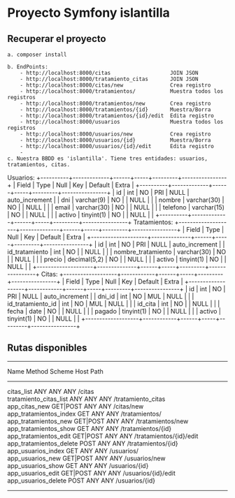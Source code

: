 # Proyecto Symfony islantilla
## Recuperar el proyecto
    a. composer install

    b. EndPoints:
        - http://localhost:8000/citas                   JOIN JSON
        - http://localhost:8000/tratamiento_citas       JOIN JSON
        - http://localhost:8000/citas/new               Crea registro
        - http://localhost:8000/tratamientos/           Muestra todos los registros
        - http://localhost:8000/tratamientos/new        Crea registro
        - http://localhost:8000/tratamientos/{id}       Muestra/Borra
        - http://localhost:8000/tratamientos/{id}/edit  Edita registro
        - http://localhost:8000/usuarios                Muestra todos los registros
        - http://localhost:8000/usuarios/new            Crea registro
        - http://localhost:8000/usuarios/{id}           Muestra/Borra
        - http://localhost:8000/usuarios/{id}/edit      Edita registro
        - 
    c. Nuestra BBDD es 'islantilla'. Tiene tres entidades: usuarios, tratamientos, citas.
    
Usuarios:
+----------+-------------+------+-----+---------+----------------+
| Field    | Type        | Null | Key | Default | Extra          |
+----------+-------------+------+-----+---------+----------------+
| id       | int         | NO   | PRI | NULL    | auto_increment |
| dni      | varchar(9)  | NO   |     | NULL    |                |
| nombre   | varchar(30) | NO   |     | NULL    |                |
| email    | varchar(30) | NO   |     | NULL    |                |
| telefono | varchar(15) | NO   |     | NULL    |                |
| activo   | tinyint(1)  | NO   |     | NULL    |                |
+----------+-------------+------+-----+---------+----------------+
Tratamientos:
+--------------------+--------------+------+-----+---------+----------------+
| Field              | Type         | Null | Key | Default | Extra          |
+--------------------+--------------+------+-----+---------+----------------+
| id                 | int          | NO   | PRI | NULL    | auto_increment |
| id_tratamiento     | int          | NO   |     | NULL    |                |
| nombre_tratamiento | varchar(30)  | NO   |     | NULL    |                |
| precio             | decimal(5,2) | NO   |     | NULL    |                |
| activo             | tinyint(1)   | NO   |     | NULL    |                |
+--------------------+--------------+------+-----+---------+----------------+
Citas:
+-------------------+------------+------+-----+---------+----------------+
| Field             | Type       | Null | Key | Default | Extra          |
+-------------------+------------+------+-----+---------+----------------+
| id                | int        | NO   | PRI | NULL    | auto_increment |
| dni_id            | int        | NO   | MUL | NULL    |                |
| id_tratamiento_id | int        | NO   | MUL | NULL    |                |
| id_cita           | int        | NO   |     | NULL    |                |
| fecha             | date       | NO   |     | NULL    |                |
| pagado            | tinyint(1) | NO   |     | NULL    |                |
| activo            | tinyint(1) | NO   |     | NULL    |                |
+-------------------+------------+------+-----+---------+----------------+
## Rutas disponibles
 ------------------------- ---------- -------- ------ ------------------------- 
  Name                      Method     Scheme   Host   Path                     
 ------------------------- ---------- -------- ------ ------------------------- 
  citas_list                ANY        ANY      ANY    /citas                   
  tratamiento_citas_list    ANY        ANY      ANY    /tratamiento_citas       
  app_citas_new             GET|POST   ANY      ANY    /citas/new               
  app_tratamientos_index    GET        ANY      ANY    /tratamientos/           
  app_tratamientos_new      GET|POST   ANY      ANY    /tratamientos/new        
  app_tratamientos_show     GET        ANY      ANY    /tratamientos/{id}       
  app_tratamientos_edit     GET|POST   ANY      ANY    /tratamientos/{id}/edit  
  app_tratamientos_delete   POST       ANY      ANY    /tratamientos/{id}       
  app_usuarios_index        GET        ANY      ANY    /usuarios/               
  app_usuarios_new          GET|POST   ANY      ANY    /usuarios/new            
  app_usuarios_show         GET        ANY      ANY    /usuarios/{id}           
  app_usuarios_edit         GET|POST   ANY      ANY    /usuarios/{id}/edit      
  app_usuarios_delete       POST       ANY      ANY    /usuarios/{id}           
 ------------------------- ---------- -------- ------ ------------------------- 


